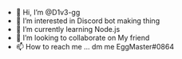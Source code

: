 - 👋 Hi, I’m @D1v3-gg
- 👀 I’m interested in Discord bot making thing
- 🌱 I’m currently learning Node.js
- 💞️ I’m looking to collaborate on My friend
- 📫 How to reach me ... dm me EggMaster#0864

<!---
D1v3-gg/D1v3-gg is a ✨ special ✨ repository because its `README.md` (this file) appears on your GitHub profile.
You can click the Preview link to take a look at your changes.
--->
